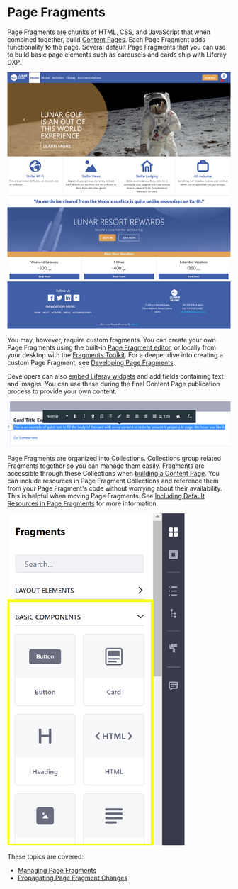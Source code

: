 # Page Fragments

Page Fragments are chunks of HTML, CSS, and JavaScript that when combined together, build [Content Pages](../../creating-pages/content-pages-overview.md). Each Page Fragment adds functionality to the page. Several default Page Fragments that you can use to build basic page elements such as carousels and cards ship with Liferay DXP.

![You can quickly build a page with Fragments.](./page-fragments-intro/images/01.png)

You may, however, require custom fragments. You can create your own Page Fragments using the built-in [Page Fragment editor](../../developer-guide/developing-page-fragments/reference/page-fragment-editor-interface-reference.md), or locally from your desktop with the [Fragments Toolkit](../../developer-guide/developing-page-fragments/developing-page-fragments-with-the-fragments-toolkit.md). For a deeper dive into creating a custom Page Fragment, see [Developing Page Fragments](../../developer-guide/developing-page-fragments/developing-fragments-intro.md).

Developers can also [embed Liferay widgets](../../developer-guide/developing-page-fragments/reference/fragment-specific-tags-reference.md#including-widgets-within-a-fragment) and add fields containing text and images. You can use these during the final Content Page publication process to provide your own content. 

![You can provide your own content in Fragments.](./page-fragments-intro/images/02.png)

Page Fragments are organized into Collections. Collections group related Fragments together so you can manage them easily. Fragments are accessible through these Collections when [building a Content Page](../../creating-pages/building-content-pages.md). You can include resources in Page Fragment Collections and reference them from your Page Fragment's code without worrying about their availability. This is helpful when moving Page Fragments. See [Including Default Resources in Page Fragments](../../developer-guide/developing-page-fragments/including-default-resources-with-fragments.md) for more information.

<!-- Please modify the image below so that the Collection and Fragment displayed are real world examples, not My Collection and My Fragment. --> 

![Collections provide an easy way to organize, manage, and share Fragments.](./page-fragments-intro/images/03.png)

These topics are covered:

* [Managing Page Fragments](./managing-page-fragments.md)
* [Propagating Page Fragment Changes](./propagating-page-fragment-changes.md)
